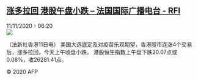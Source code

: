 <!--1605074110000-->
[涨多拉回 港股午盘小跌 – 法国国际广播电台 - RFI](http://www.rfi.fr//cn/contenu/20201111-%E6%B6%A8%E5%A4%9A%E6%8B%89%E5%9B%9E-%E6%B8%AF%E8%82%A1%E5%8D%88%E7%9B%98%E5%B0%8F%E8%B7%8C)
------

<div>11/11/2020 - 06:20</div><img src="https://s.rfi.fr/media/display/78e4ee54-23e0-11eb-bf15-005056a98db9/w:310/p:16x9/eco0005b.201111132004.jpg"><div class="t-content__body u-clearfix"><p>（法新社香港11日电）    美国大选底定及对疫苗乐观期望，香港股市连涨4个交易后，涨多拉回，今天上午收盘小跌。                                                                港股恒生指数上午盘下跌20.07点或0.08%，收26281.41点。</p><p class="t-copyright">© 2020 AFP</p>        </div>
